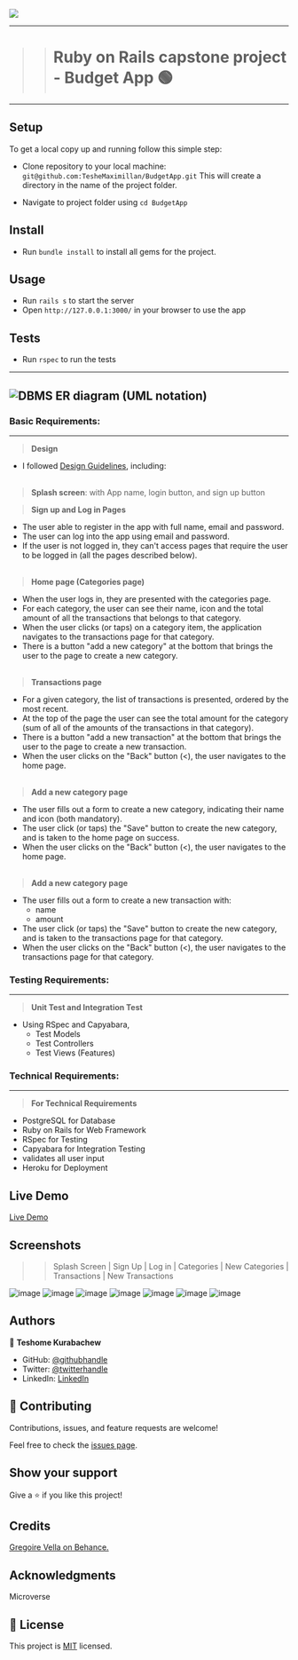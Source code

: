 
  ![](https://img.shields.io/badge/Microverse-blueviolet)
***
>> # Ruby on Rails capstone project - Budget App 🟢
***

## Setup

To get a local copy up and running follow this simple step:

- Clone repository to your local machine:
  `git@github.com:TesheMaximillan/BudgetApp.git`
  This will create a directory in the name of the project folder.

- Navigate to project folder using `cd BudgetApp`

## Install

- Run `bundle install` to install all gems for the project.

## Usage

- Run `rails s` to start the server
- Open `http://127.0.0.1:3000/` in your browser to use the app

## Tests
- Run `rspec` to run the tests
---
![DBMS ER diagram (UML notation)](https://user-images.githubusercontent.com/51437483/182948071-564346a6-f50c-44e2-b845-04adc386f963.png)
---
### Basic Requirements:
***

> **Design**

* I followed [Design Guidelines](https://www.behance.net/gallery/19759151/Snapscan-iOs-design-and-branding?tracking_source=), including:
</br></br>
> **Splash screen**: with App name, login button, and sign up button


> **Sign up and Log in Pages**
  * The user able to register in the app with full name, email and password.
  * The user can log into the app using email and password.
  * If the user is not logged in, they can't access pages that require the user to be logged in (all the pages described below).
</br></br>
> **Home page (Categories page)**
  * When the user logs in, they are presented with the categories page.
  * For each category, the user can see their name, icon and the total amount of all the transactions that belongs to that category.
  * When the user clicks (or taps) on a category item, the application navigates to the transactions page for that category.
  * There is a button "add a new category" at the bottom that brings the user to the page to create a new category.
</br></br>
> **Transactions page**
  * For a given category, the list of transactions is presented, ordered by the most recent.
  * At the top of the page the user can see the total amount for the category (sum of all of the amounts of the transactions in that category).
  * There is a button "add a new transaction" at the bottom that brings the user to the page to create a new transaction.
  * When the user clicks on the "Back" button (<), the user navigates to the home page.
</br></br>
> **Add a new category page**
  * The user fills out a form to create a new category, indicating their name and icon (both mandatory).
  * The user click (or taps) the "Save" button to create the new category, and is taken to the home page on success.
  * When the user clicks on the "Back" button (<), the user navigates to the home page.
</br></br>
> **Add a new category page**
  * The user fills out a form to create a new transaction with:
    * name
    * amount
  * The user click (or taps) the "Save" button to create the new category, and is taken to the transactions page for that category.
  * When the user clicks on the "Back" button (<), the user navigates to the transactions page for that category.

### Testing Requirements:
***
> **Unit Test and Integration Test**

* Using RSpec and Capyabara, 
  * Test Models
  * Test Controllers
  * Test Views (Features)

### Technical Requirements:
***
> **For Technical Requirements**
* PostgreSQL for Database
* Ruby on Rails for Web Framework
* RSpec for Testing
* Capyabara for Integration Testing
* validates all user input
* Heroku for Deployment

## Live Demo

[Live Demo](https://coolbudgetapp.herokuapp.com/)

## Screenshots

>> Splash Screen | Sign Up | Log in | Categories | New Categories | Transactions | New Transactions

![image](https://user-images.githubusercontent.com/51437483/182955220-58aeb90a-92fe-421c-b591-8d427e9307b4.png)
![image](https://user-images.githubusercontent.com/51437483/182958981-8d814fba-54d0-49ac-9cef-63ebb961bfec.png)
![image](https://user-images.githubusercontent.com/51437483/182958821-031e84ba-c888-4961-b7df-0e1bfcec7917.png)
![image](https://user-images.githubusercontent.com/51437483/182956506-64c0c61f-cb24-48c7-8925-25987f707578.png)
![image](https://user-images.githubusercontent.com/51437483/182956712-959b1b71-405e-4e80-b7fd-c26fb9b767ac.png)
![image](https://user-images.githubusercontent.com/51437483/182957038-b289cddd-8e94-4df9-8b0c-e7642c5d9ec4.png)
![image](https://user-images.githubusercontent.com/51437483/182958647-3fb8e040-60ee-419f-80b6-2c2f5b23c8cd.png)

## Authors

👤 **Teshome Kurabachew**

- GitHub: [@githubhandle](https://github.com/TesheMaximillan)
- Twitter: [@twitterhandle](https://twitter.com/TesheKura)
- LinkedIn: [LinkedIn](https://www.linkedin.com/in/teshome-kurabachew-aa8067180/)

## 🤝 Contributing

Contributions, issues, and feature requests are welcome!

Feel free to check the [issues page](https://github.com/TesheMaximillan/BlogApp/issues).

## Show your support

Give a ⭐️ if you like this project!

## Credits

[Gregoire Vella on Behance.](https://www.behance.net/gregoirevella)

## Acknowledgments

Microverse

## 📝 License

This project is [MIT](./MIT.md) licensed.
